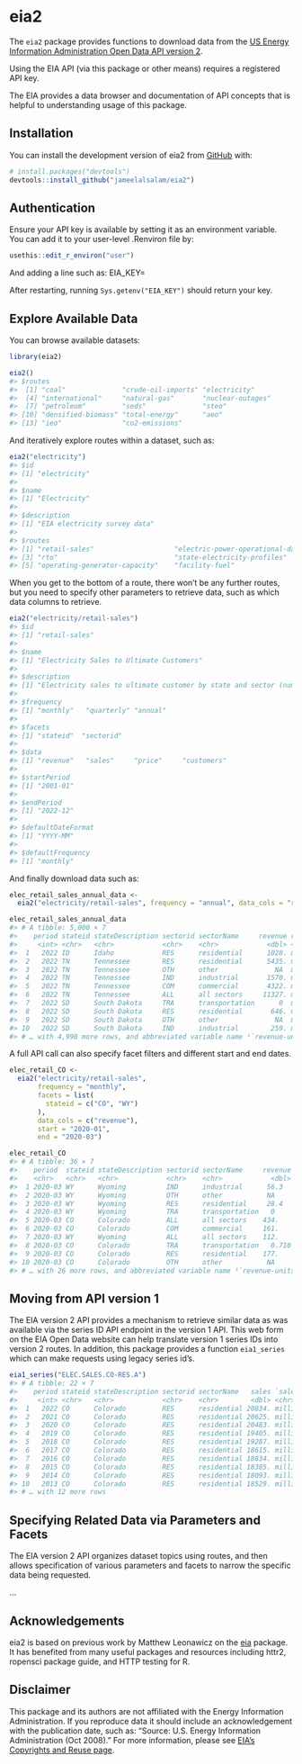 
<!-- README.md is generated from README.Rmd. Please edit that file -->

# eia2

<!-- badges: start -->
<!-- badges: end -->

The `eia2` package provides functions to download data from the [US
Energy Information Administration Open Data API version
2](%22https://www.eia.gov/opendata/%22).

Using the EIA API (via this package or other means) requires a
registered API key.

The EIA provides a data browser and documentation of API concepts that
is helpful to understanding usage of this package.

## Installation

You can install the development version of eia2 from
[GitHub](https://github.com/) with:

``` r
# install.packages("devtools")
devtools::install_github("jameelalsalam/eia2")
```

## Authentication

Ensure your API key is available by setting it as an environment
variable. You can add it to your user-level .Renviron file by:

``` r
usethis::edit_r_environ("user")
```

And adding a line such as: EIA_KEY=<YOUR-KEY-HERE>

After restarting, running `Sys.getenv("EIA_KEY")` should return your
key.

## Explore Available Data

You can browse available datasets:

``` r
library(eia2)

eia2()
#> $routes
#>  [1] "coal"              "crude-oil-imports" "electricity"      
#>  [4] "international"     "natural-gas"       "nuclear-outages"  
#>  [7] "petroleum"         "seds"              "steo"             
#> [10] "densified-biomass" "total-energy"      "aeo"              
#> [13] "ieo"               "co2-emissions"
```

And iteratively explore routes within a dataset, such as:

``` r
eia2("electricity")
#> $id
#> [1] "electricity"
#> 
#> $name
#> [1] "Electricity"
#> 
#> $description
#> [1] "EIA electricity survey data"
#> 
#> $routes
#> [1] "retail-sales"                    "electric-power-operational-data"
#> [3] "rto"                             "state-electricity-profiles"     
#> [5] "operating-generator-capacity"    "facility-fuel"
```

When you get to the bottom of a route, there won’t be any further
routes, but you need to specify other parameters to retrieve data, such
as which data columns to retrieve.

``` r
eia2("electricity/retail-sales")
#> $id
#> [1] "retail-sales"
#> 
#> $name
#> [1] "Electricity Sales to Ultimate Customers"
#> 
#> $description
#> [1] "Electricity sales to ultimate customer by state and sector (number of customers, average price, revenue, and megawatthours of sales).  \n    Sources: Forms EIA-826, EIA-861, EIA-861M"
#> 
#> $frequency
#> [1] "monthly"   "quarterly" "annual"   
#> 
#> $facets
#> [1] "stateid"  "sectorid"
#> 
#> $data
#> [1] "revenue"   "sales"     "price"     "customers"
#> 
#> $startPeriod
#> [1] "2001-01"
#> 
#> $endPeriod
#> [1] "2022-12"
#> 
#> $defaultDateFormat
#> [1] "YYYY-MM"
#> 
#> $defaultFrequency
#> [1] "monthly"
```

And finally download data such as:

``` r
elec_retail_sales_annual_data <-
  eia2("electricity/retail-sales", frequency = "annual", data_cols = "revenue")

elec_retail_sales_annual_data
#> # A tibble: 5,000 × 7
#>    period stateid stateDescription sectorid sectorName     revenue revenue-uni…¹
#>     <int> <chr>   <chr>            <chr>    <chr>            <dbl> <chr>        
#>  1   2022 ID      Idaho            RES      residential      1028. million doll…
#>  2   2022 TN      Tennessee        RES      residential      5435. million doll…
#>  3   2022 TN      Tennessee        OTH      other              NA  million doll…
#>  4   2022 TN      Tennessee        IND      industrial       1570. million doll…
#>  5   2022 TN      Tennessee        COM      commercial       4322. million doll…
#>  6   2022 TN      Tennessee        ALL      all sectors     11327. million doll…
#>  7   2022 SD      South Dakota     TRA      transportation      0  million doll…
#>  8   2022 SD      South Dakota     RES      residential       646. million doll…
#>  9   2022 SD      South Dakota     OTH      other              NA  million doll…
#> 10   2022 SD      South Dakota     IND      industrial        259. million doll…
#> # … with 4,990 more rows, and abbreviated variable name ¹​`revenue-units`
```

A full API call can also specify facet filters and different start and
end dates.

``` r
elec_retail_CO <- 
  eia2("electricity/retail-sales",
       frequency = "monthly",
       facets = list(
         stateid = c("CO", "WY")
       ),
       data_cols = c("revenue"),
       start = "2020-01",
       end = "2020-03")

elec_retail_CO
#> # A tibble: 36 × 7
#>    period  stateid stateDescription sectorid sectorName     revenue revenue-un…¹
#>    <chr>   <chr>   <chr>            <chr>    <chr>            <dbl> <chr>       
#>  1 2020-03 WY      Wyoming          IND      industrial      56.3   million dol…
#>  2 2020-03 WY      Wyoming          OTH      other           NA     million dol…
#>  3 2020-03 WY      Wyoming          RES      residential     28.4   million dol…
#>  4 2020-03 WY      Wyoming          TRA      transportation   0     million dol…
#>  5 2020-03 CO      Colorado         ALL      all sectors    434.    million dol…
#>  6 2020-03 CO      Colorado         COM      commercial     161.    million dol…
#>  7 2020-03 WY      Wyoming          ALL      all sectors    112.    million dol…
#>  8 2020-03 CO      Colorado         TRA      transportation   0.710 million dol…
#>  9 2020-03 CO      Colorado         RES      residential    177.    million dol…
#> 10 2020-03 CO      Colorado         OTH      other           NA     million dol…
#> # … with 26 more rows, and abbreviated variable name ¹​`revenue-units`
```

## Moving from API version 1

The EIA version 2 API provides a mechanism to retrieve similar data as
was available via the series ID API endpoint in the version 1 API. This
web form on the EIA Open Data website can help translate version 1
series IDs into version 2 routes. In addition, this package provides a
function `eia1_series` which can make requests using legacy series id’s.

``` r
eia1_series("ELEC.SALES.CO-RES.A")
#> # A tibble: 22 × 7
#>    period stateid stateDescription sectorid sectorName   sales `sales-units`    
#>     <int> <chr>   <chr>            <chr>    <chr>        <dbl> <chr>            
#>  1   2022 CO      Colorado         RES      residential 20834. million kilowatt…
#>  2   2021 CO      Colorado         RES      residential 20625. million kilowatt…
#>  3   2020 CO      Colorado         RES      residential 20483. million kilowatt…
#>  4   2019 CO      Colorado         RES      residential 19405. million kilowatt…
#>  5   2018 CO      Colorado         RES      residential 19287. million kilowatt…
#>  6   2017 CO      Colorado         RES      residential 18615. million kilowatt…
#>  7   2016 CO      Colorado         RES      residential 18834. million kilowatt…
#>  8   2015 CO      Colorado         RES      residential 18385. million kilowatt…
#>  9   2014 CO      Colorado         RES      residential 18093. million kilowatt…
#> 10   2013 CO      Colorado         RES      residential 18529. million kilowatt…
#> # … with 12 more rows
```

## Specifying Related Data via Parameters and Facets

The EIA version 2 API organizes dataset topics using routes, and then
allows specification of various parameters and facets to narrow the
specific data being requested.

…

## Acknowledgements

eia2 is based on previous work by Matthew Leonawicz on the
[eia](https://github.com/ropensci/eia) package. It has benefited from
many useful packages and resources including httr2, ropensci package
guide, and HTTP testing for R.

## Disclaimer

This package and its authors are not affiliated with the Energy
Information Administration. If you reproduce data it should include an
acknowledgement with the publication date, such as: “Source: U.S. Energy
Information Administration (Oct 2008).” For more information, please see
[EIA’s Copyrights and Reuse
page](https://www.eia.gov/about/copyrights_reuse.php).
